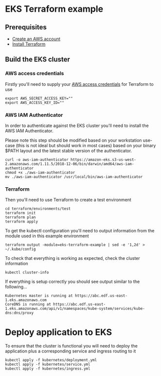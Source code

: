 # EKS Terraform example

## Prerequisites

* [ Create an AWS account](https://aws.amazon.com/resources/create-account/)
* [Install Terraform](https://learn.hashicorp.com/terraform/getting-started/install.html)

## Build the EKS cluster

### AWS access credentials

Firstly you'll need to supply your [AWS access credentials](https://console.aws.amazon.com/iam/home?#/security_credential) for Terraform to use

    export AWS_SECRET_ACCESS_KEY=""
    export AWS_ACCESS_KEY_ID=""

### AWS IAM Authenticator

In order to authenticate against the EKS cluster you'll need to install the AWS IAM Authenticator.

Please note this step should be modified based on your workstation use-case (this is not ideal but should work in most cases) based on your binary $PATH layout and the latest stable version of the authenticator.

    curl -o aws-iam-authenticator https://amazon-eks.s3-us-west-2.amazonaws.com/1.11.5/2018-12-06/bin/darwin/amd64/aws-iam-authenticator
    chmod +x ./aws-iam-authenticator
    mv ./aws-iam-authenticator /usr/local/bin/aws-iam-authenticator

### Terraform

Then you'll need to use Terraform to create a test environment

    cd terraform/environments/test
    terraform init
    terraform plan
    terraform apply

To get the kubectl configuration you'll need to output information from the module used in this example environment

    terraform output -module=eks-terraform-example | sed -e '1,2d' > ~/.kube/config

To check that everything is working as expected, check the cluster information

    kubectl cluster-info

If everything is setup correctly you should see output similar to the following...

    Kubernetes master is running at https://abc.edf.us-east-1.eks.amazonaws.com
    CoreDNS is running at https://abc.edf.us-east-1.eks.amazonaws.com/api/v1/namespaces/kube-system/services/kube-dns:dns/proxy
    
# Deploy application to EKS

To ensure that the cluster is functional you will need to deploy the application plus a corresponding service and ingress routing to it

    kubectl apply -f kubernetes/deployment.yml
    kubectl apply -f kubernetes/service.yml
    kubectl apply -f kubernetes/ingress.yml
